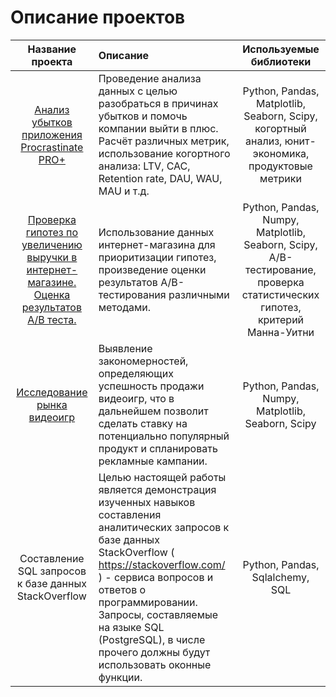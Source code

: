 # Описание проектов

| Название проекта | Описание | Используемые библиотеки |
| :--------------------: | :--------------------- |:---------------------------:|
|  [Анализ убытков приложения Procrastinate PRO+](https://github.com/point-lookout/examples_of_projects/blob/main/Analysis_of_business_indicators/analiz_biznes_pokazateley.ipynb) | Проведение анализа данных с целью разобраться в причинах убытков и помочь компании выйти в плюс. Расчёт различных метрик, использование когортного анализа: LTV, CAC, Retention rate, DAU, WAU, MAU и т.д. | Python, Pandas, Matplotlib, Seaborn, Scipy, когортный анализ, юнит-экономика, продуктовые метрики |
| [Проверка гипотез по увеличению выручки в интернет-магазине. Оценка результатов A/B теста.](https://github.com/point-lookout/examples_of_projects/blob/main/AB_tests_prioritization/AB_tests_prioritization.ipynb) | Использование данных интернет-магазина для приоритизации гипотез, произведение оценки результатов A/B-тестирования различными методами. | Python, Pandas, Numpy, Matplotlib, Seaborn, Scipy, A/B-тестирование, проверка статистических гипотез, критерий Манна-Уитни |
| [Исследование рынка видеоигр](https://github.com/point-lookout/examples_of_projects/blob/main/video_game_sales_research/videogames_project.ipynb) | Выявление закономерностей, определяющих успешность продажи видеоигр, что в дальнейшем позволит сделать ставку на потенциально популярный продукт и спланировать рекламные кампании. | Python, Pandas, Numpy, Matplotlib, Seaborn, Scipy |
| Составление SQL запросов к базе данных StackOverflow | Целью настоящей работы является демонстрация изученных навыков составления аналитических запросов к базе данных StackOverflow ( https://stackoverflow.com/ ) - сервиса вопросов и ответов о программировании. Запросы, составляемые на языке SQL (PostgreSQL), в числе прочего должны будут использовать оконные функции. | Python, Pandas, Sqlalchemy, SQL |

